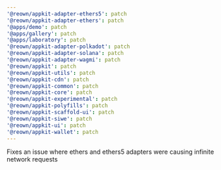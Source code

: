 ```yaml
---
'@reown/appkit-adapter-ethers5': patch
'@reown/appkit-adapter-ethers': patch
'@apps/demo': patch
'@apps/gallery': patch
'@apps/laboratory': patch
'@reown/appkit-adapter-polkadot': patch
'@reown/appkit-adapter-solana': patch
'@reown/appkit-adapter-wagmi': patch
'@reown/appkit': patch
'@reown/appkit-utils': patch
'@reown/appkit-cdn': patch
'@reown/appkit-common': patch
'@reown/appkit-core': patch
'@reown/appkit-experimental': patch
'@reown/appkit-polyfills': patch
'@reown/appkit-scaffold-ui': patch
'@reown/appkit-siwe': patch
'@reown/appkit-ui': patch
'@reown/appkit-wallet': patch
---
```


Fixes an issue where ethers and ethers5 adapters were causing infinite network requests
